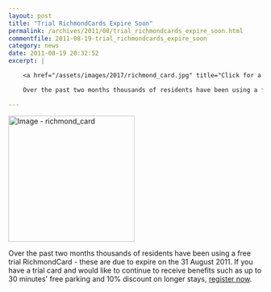 ```yaml
---
layout: post
title: "Trial RichmondCards Expire Soon"
permalink: /archives/2011/08/trial_richmondcards_expire_soon.html
commentfile: 2011-08-19-trial_richmondcards_expire_soon
category: news
date: 2011-08-19 20:32:52
excerpt: |

    <a href="/assets/images/2017/richmond_card.jpg" title="Click for a larger image"><img src="/assets/images/2017/richmond_card-thumb.jpg" width="150" alt="Image - richmond_card"  class="photo right"/></a>

    Over the past two months thousands of residents have been using a free trial RichmondCard - these are due to expire on the 31 August 2011. If you have a trial card and would like to continue to receive benefits such as up to 30 minutes' free parking and 10% discount on longer stays, <a href="http://www.richmond.gov.uk/home/transport_and_streets/motor_vehicles_roads_and_parking/parking/parking_meters/richmondcard.htm.">register now</a>

---
```


<a href="/assets/images/2017/richmond_card.jpg" title="Click for a larger image"><img src="/assets/images/2017/richmond_card-thumb.jpg" width="250" alt="Image - richmond_card"  class="photo right"/></a>

Over the past two months thousands of residents have been using a free trial RichmondCard - these are due to expire on the 31 August 2011. If you have a trial card and would like to continue to receive benefits such as up to 30 minutes' free parking and 10% discount on longer stays, [register now](http://www.richmond.gov.uk/home/transport_and_streets/motor_vehicles_roads_and_parking/parking/parking_meters/richmondcard.htm).
